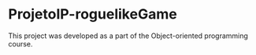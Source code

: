 # ProjetoIP-roguelikeGame
This project was developed as a part of the Object-oriented programming course.
